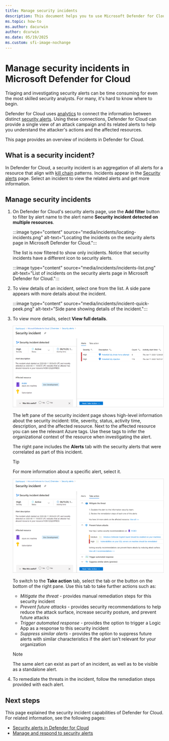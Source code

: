 ```yaml
---
title: Manage security incidents
description: This document helps you to use Microsoft Defender for Cloud to manage security incidents.
ms.topic: how-to
ms.author: dacurwin
author: dcurwin
ms.date: 05/19/2025
ms.custom: sfi-image-nochange
---
```

# Manage security incidents in Microsoft Defender for Cloud

Triaging and investigating security alerts can be time consuming for even the most skilled security analysts. For many, it's hard to know where to begin.

Defender for Cloud uses [analytics](./alerts-overview.md) to connect the information between distinct [security alerts](managing-and-responding-alerts.yml). Using these connections, Defender for Cloud can provide a single view of an attack campaign and its related alerts to help you understand the attacker's actions and the affected resources.

This page provides an overview of incidents in Defender for Cloud.

## What is a security incident?

In Defender for Cloud, a security incident is an aggregation of all alerts for a resource that align with [kill chain](alerts-reference.md#mitre-attck-tactics) patterns. Incidents appear in the [Security alerts](managing-and-responding-alerts.yml) page. Select an incident to view the related alerts and get more information.

## Manage security incidents

1. On Defender for Cloud's security alerts page, use the **Add filter** button to filter by alert name to the alert name **Security incident detected on multiple resources**.

    :::image type="content" source="media/incidents/locating-incidents.png" alt-text="Locating the incidents on the security alerts page in Microsoft Defender for Cloud.":::

    The list is now filtered to show only incidents. Notice that security incidents have a different icon to security alerts.

    :::image type="content" source="media/incidents/incidents-list.png" alt-text="List of incidents on the security alerts page in Microsoft Defender for Cloud.":::

1. To view details of an incident, select one from the list. A side pane appears with more details about the incident.

    :::image type="content" source="media/incidents/incident-quick-peek.png" alt-text="Side pane showing details of the incident.":::

1. To view more details, select **View full details**.

    [![Respond to security incidents in Microsoft Defender for Cloud.](media/incidents/incident-details.png)](media/incidents/incident-details.png#lightbox)

    The left pane of the security incident page shows high-level information about the security incident: title, severity, status, activity time, description, and the affected resource. Next to the affected resource you can see the relevant Azure tags. Use these tags to infer the organizational context of the resource when investigating the alert.

    The right pane includes the **Alerts** tab with the security alerts that were correlated as part of this incident.

    >[!TIP]
    > For more information about a specific alert, select it.

    [![Incident's take action tab.](media/incidents/incident-take-action-tab.png)](media/incidents/incident-take-action-tab.png#lightbox)

    To switch to the **Take action** tab, select the tab or the button on the bottom of the right pane. Use this tab to take further actions such as:
    - *Mitigate the threat* - provides manual remediation steps for this security incident
    - *Prevent future attacks* - provides security recommendations to help reduce the attack surface, increase security posture, and prevent future attacks
    - *Trigger automated response* - provides the option to trigger a Logic App as a response to this security incident
    - *Suppress similar alerts* - provides the option to suppress future alerts with similar characteristics if the alert isn’t relevant for your organization

   > [!NOTE]
   > The same alert can exist as part of an incident, as well as to be visible as a standalone alert.

1. To remediate the threats in the incident, follow the remediation steps provided with each alert.

## Next steps

This page explained the security incident capabilities of Defender for Cloud. For related information, see the following pages:

- [Security alerts in Defender for Cloud](alerts-overview.md)
- [Manage and respond to security alerts](managing-and-responding-alerts.yml)
